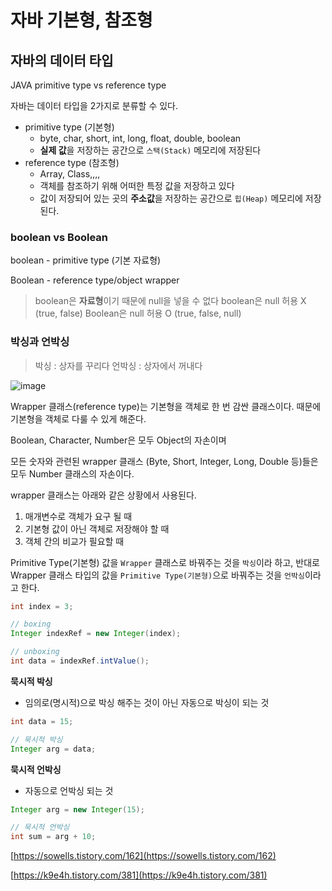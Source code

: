 # 자바 기본형, 참조형

## 자바의 데이터 타입

JAVA primitive type vs reference type

자바는 데이터 타입을 2가지로 분류할 수 있다. 

- primitive type (기본형)
    - byte, char, short, int, long, float, double, boolean
    - **실제 값**을 저장하는 공간으로 `스택(Stack)` 메모리에 저장된다
- reference type (참조형)
    - Array, Class,,,,
    - 객체를 참조하기 위해 어떠한 특정 값을 저장하고 있다
    - 값이 저장되어 있는 곳의 **주소값**을 저장하는 공간으로 `힙(Heap)` 메모리에 저장된다.
    

### boolean vs Boolean

boolean - primitive type (기본 자료형)

Boolean - reference type/object wrapper

> boolean은 **자료형**이기 때문에 null을 넣을 수 없다
> boolean은 null 허용 X (true, false)
> Boolean은 null 허용 O (true, false, null)
> 

### 박싱과 언박싱

> 박싱 : 상자를 꾸리다
> 언박싱 : 상자에서 꺼내다
> 

![image](https://user-images.githubusercontent.com/74949294/162128708-5059333b-aba2-4ac3-9859-525e32dd5987.png)

Wrapper 클래스(reference type)는 기본형을 객체로 한 번 감싼 클래스이다. 때문에 기본형을 객체로 다룰 수 있게 해준다.

Boolean, Character, Number은 모두 Object의 자손이며

모든 숫자와 관련된 wrapper 클래스 (Byte, Short, Integer, Long, Double 등)들은 모두 Number 클래스의 자손이다. 

wrapper 클래스는 아래와 같은 상황에서 사용된다. 

1. 매개변수로 객체가 요구 될 때
2. 기본형 값이 아닌 객체로 저장해야 할 때
3. 객체 간의 비교가 필요할 때

Primitive Type(기본형) 값을 `Wrapper` 클래스로 바꿔주는 것을 `박싱`이라 하고, 반대로 Wrapper 클래스 타입의 값을 `Primitive Type(기본형)`으로 바꿔주는 것을 `언박싱`이라고 한다. 

```java
int index = 3;

// boxing
Integer indexRef = new Integer(index);

// unboxing 
int data = indexRef.intValue();
```

**묵시적 박싱**

- 임의로(명시적)으로 박싱 해주는 것이 아닌 자동으로 박싱이 되는 것

```java
int data = 15;

// 묵시적 박싱
Integer arg = data;
```

**묵시적 언박싱**

- 자동으로 언박싱 되는 것

```java
Integer arg = new Integer(15);

// 묵시적 언박싱
int sum = arg + 10;
```

[https://sowells.tistory.com/162](https://sowells.tistory.com/162)

[https://k9e4h.tistory.com/381](https://k9e4h.tistory.com/381)
